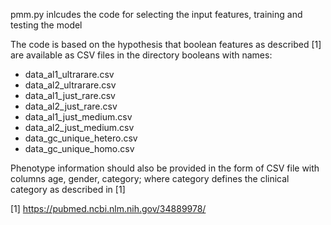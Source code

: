 pmm.py inlcudes the code for selecting the input features, training and testing the model

The code is based on the hypothesis that boolean features as described [1] are available as CSV files in the directory booleans with names:
* data_al1_ultrarare.csv
* data_al2_ultrarare.csv
* data_al1_just_rare.csv
* data_al2_just_rare.csv
* data_al1_just_medium.csv
* data_al2_just_medium.csv
* data_gc_unique_hetero.csv
* data_gc_unique_homo.csv

Phenotype information should also be provided in the form of CSV file with columns age, gender, category; where category defines the clinical category as described in [1]

[1] https://pubmed.ncbi.nlm.nih.gov/34889978/
